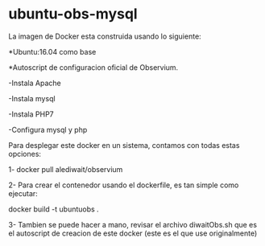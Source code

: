 # ubuntu-obs-mysql
La imagen de Docker esta construida usando lo siguiente:

*Ubuntu:16.04 como base

*Autoscript de configuracion oficial de Observium.

 -Instala Apache
 
 -Instala mysql
 
 -Instala PHP7
 
 -Configura mysql y php
 

Para desplegar este docker en un sistema, contamos con todas estas opciones:

1- docker pull alediwait/observium

2- Para crear el contenedor usando el dockerfile, es tan simple como ejecutar:

docker build -t ubuntuobs .

3- Tambien se puede hacer a mano, revisar el archivo diwaitObs.sh que es el autoscript de creacion de este docker (este es el que use originalmente)
